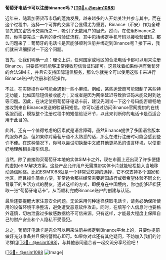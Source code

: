 **葡萄牙电话卡可以注册binance吗？[[TG💪+ @esim1088](https://t.me/s/esim1088)]**

近年来，随着加密货币市场的蓬勃发展，越来越多的人开始关注并参与其中。而在这个过程中，选择一个可靠的交易平台显得尤为重要。Binance（币安）作为全球领先的加密货币交易所之一，吸引了无数用户的目光。然而，在使用Binance之前，你需要完成一系列的身份验证流程，其中包括绑定手机号码以接收验证码。那么问题来了：葡萄牙的电话卡是否能够顺利注册并绑定到Binance呢？接下来，我们就来详细探讨一下这个问题。

首先，让我们明确一点：理论上讲，任何国家或地区的合法电话卡都可以用来注册Binance，只要该号码能够正常接收短信验证码即可。这意味着如果你拥有葡萄牙的合法SIM卡，并且它支持国际短信服务，那么你就完全可以使用这张卡来进行Binance账户的注册和验证操作。

不过，在实际操作中可能会遇到一些小麻烦。例如，某些运营商可能限制了某些特定功能，比如国际短信接收能力；又或者是因为网络延迟导致验证码未能及时到达等问题。因此，在决定使用葡萄牙电话卡前，建议先测试一下这个号码能否顺畅地接收到来自Binance发送的验证码短信。你可以通过访问Binance官网提供的在线客服页面，模拟整个注册过程中的短信验证环节，以此来判断你的电话卡是否适合用于此目的。

此外，还有一个值得考虑的因素就是语言障碍。虽然Binance提供了多国语言版本的服务界面，但如果你对葡萄牙语不太熟悉的话，那么在进行注册时可能会感到些许不便。在这种情况下，你可以尝试切换至中文或其他更熟悉的语言环境，以便更好地理解相关指引信息。

当然，除了直接购买葡萄牙本地的实体SIM卡之外，现在市面上还出现了许多便捷的虚拟eSIM解决方案。这些产品允许用户无需携带实体卡片就能轻松接入当地移动通信网络。比如ESIM1088就是一个非常受欢迎的选择，它不仅支持多个国家和地区，而且操作简单方便，非常适合那些经常需要跨国旅行或者希望体验不同文化背景下的生活方式的朋友。通过这样的方式，即便身在中国境内，你也能够轻松获取一张“葡萄牙电话卡”，从而顺利完成Binance账户的创建与认证。

最后还要提醒大家注意安全问题。无论采用何种途径获取电话卡，请务必确保所使用的设备环境干净整洁，避免遭受恶意软件攻击。同时，在填写个人信息时也要格外谨慎，切勿泄露过多敏感数据给不可信来源。只有这样，才能最大程度上保障自己的财产安全和个人隐私不受侵犯。

总之，葡萄牙电话卡是完全可以用来注册并绑定到Binance平台上的，只要你提前做好充分准备并且保持警惕心即可。如果你对此还有其他疑问，不妨加入我们的讨论群组[[TG💪+ @esim1088](https://t.me/s/esim1088)]，与其他志同道合者一起交流分享经验吧！

[[TG💪+ @esim1088](https://t.me/s/esim1088) ![Image](https://i.postimg.cc/4NQfJmqS/Snipaste-2025-05-13-00-14-12.png)]